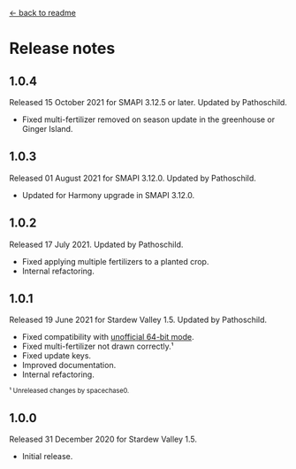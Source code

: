 ﻿﻿[← back to readme](README.md)

# Release notes
## 1.0.4
Released 15 October 2021 for SMAPI 3.12.5 or later. Updated by Pathoschild.

* Fixed multi-fertilizer removed on season update in the greenhouse or Ginger Island.

## 1.0.3
Released 01 August 2021 for SMAPI 3.12.0. Updated by Pathoschild.

* Updated for Harmony upgrade in SMAPI 3.12.0.

## 1.0.2
Released 17 July 2021. Updated by Pathoschild.

* Fixed applying multiple fertilizers to a planted crop.
* Internal refactoring.

## 1.0.1
Released 19 June 2021 for Stardew Valley 1.5. Updated by Pathoschild.

* Fixed compatibility with [unofficial 64-bit mode](https://stardewvalleywiki.com/Modding:Migrate_to_64-bit_on_Windows).
* Fixed multi-fertilizer not drawn correctly.¹
* Fixed update keys.
* Improved documentation.
* Internal refactoring.

<sup>¹ Unreleased changes by spacechase0.</sup>

## 1.0.0
Released 31 December 2020 for Stardew Valley 1.5.

* Initial release.
